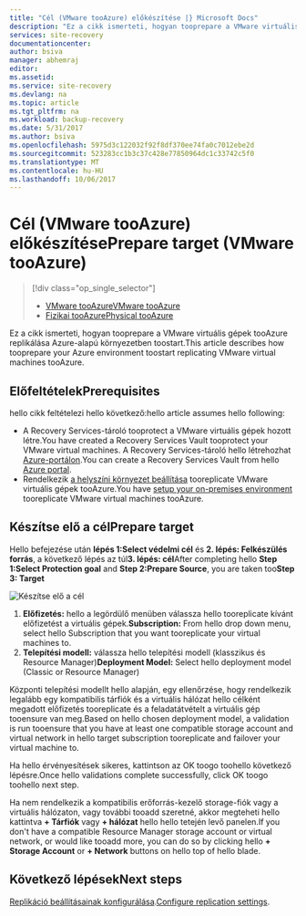 ```yaml
---
title: "Cél (VMware tooAzure) előkészítése |} Microsoft Docs"
description: "Ez a cikk ismerteti, hogyan tooprepare a VMware virtuális gépek tooAzure replikálása Azure-alapú környezetben toostart."
services: site-recovery
documentationcenter: 
author: bsiva
manager: abhemraj
editor: 
ms.assetid: 
ms.service: site-recovery
ms.devlang: na
ms.topic: article
ms.tgt_pltfrm: na
ms.workload: backup-recovery
ms.date: 5/31/2017
ms.author: bsiva
ms.openlocfilehash: 5975d3c122032f92f8df370ee74fa0c7012ebe2d
ms.sourcegitcommit: 523283cc1b3c37c428e77850964dc1c33742c5f0
ms.translationtype: MT
ms.contentlocale: hu-HU
ms.lasthandoff: 10/06/2017
---
```

# <a name="prepare-target-vmware-tooazure"></a><span data-ttu-id="94772-103">Cél (VMware tooAzure) előkészítése</span><span class="sxs-lookup"><span data-stu-id="94772-103">Prepare target (VMware tooAzure)</span></span>
> [!div class="op_single_selector"]
> * [<span data-ttu-id="94772-104">VMware tooAzure</span><span class="sxs-lookup"><span data-stu-id="94772-104">VMware tooAzure</span></span>](./site-recovery-prepare-target-vmware-to-azure.md)
> * [<span data-ttu-id="94772-105">Fizikai tooAzure</span><span class="sxs-lookup"><span data-stu-id="94772-105">Physical tooAzure</span></span>](./site-recovery-prepare-target-physical-to-azure.md)

<span data-ttu-id="94772-106">Ez a cikk ismerteti, hogyan tooprepare a VMware virtuális gépek tooAzure replikálása Azure-alapú környezetben toostart.</span><span class="sxs-lookup"><span data-stu-id="94772-106">This article describes how tooprepare your Azure environment toostart replicating VMware virtual machines tooAzure.</span></span>

## <a name="prerequisites"></a><span data-ttu-id="94772-107">Előfeltételek</span><span class="sxs-lookup"><span data-stu-id="94772-107">Prerequisites</span></span>

<span data-ttu-id="94772-108">hello cikk feltételezi hello következő:</span><span class="sxs-lookup"><span data-stu-id="94772-108">hello article assumes hello following:</span></span>
- <span data-ttu-id="94772-109">A Recovery Services-tároló tooprotect a VMware virtuális gépek hozott létre.</span><span class="sxs-lookup"><span data-stu-id="94772-109">You have created a Recovery Services Vault tooprotect your VMware virtual machines.</span></span> <span data-ttu-id="94772-110">A Recovery Services-tároló hello létrehozhat [Azure-portálon](http://portal.azure.com "Azure-portálon").</span><span class="sxs-lookup"><span data-stu-id="94772-110">You can create a Recovery Services Vault from hello [Azure portal](http://portal.azure.com "Azure portal").</span></span>
- <span data-ttu-id="94772-111">Rendelkezik [a helyszíni környezet beállítása](./site-recovery-set-up-vmware-to-azure.md) tooreplicate VMware virtuális gépek tooAzure.</span><span class="sxs-lookup"><span data-stu-id="94772-111">You have [setup your on-premises environment](./site-recovery-set-up-vmware-to-azure.md) tooreplicate VMware virtual machines tooAzure.</span></span>

## <a name="prepare-target"></a><span data-ttu-id="94772-112">Készítse elő a cél</span><span class="sxs-lookup"><span data-stu-id="94772-112">Prepare target</span></span>

<span data-ttu-id="94772-113">Hello befejezése után **lépés 1:Select védelmi cél** és **2. lépés: Felkészülés forrás**, a következő lépés az túl**3. lépés: cél**</span><span class="sxs-lookup"><span data-stu-id="94772-113">After completing hello **Step 1:Select Protection goal** and **Step 2:Prepare Source**, you are taken too**Step 3: Target**</span></span>

![Készítse elő a cél](./media/site-recovery-prepare-target-vmware-to-azure/prepare-target-vmware-to-azure.png)

1. <span data-ttu-id="94772-115">**Előfizetés:** hello a legördülő menüben válassza hello tooreplicate kívánt előfizetést a virtuális gépek.</span><span class="sxs-lookup"><span data-stu-id="94772-115">**Subscription:** From hello drop down menu, select hello Subscription that you want tooreplicate your virtual machines to.</span></span>
2. <span data-ttu-id="94772-116">**Telepítési modell:** válassza hello telepítési modell (klasszikus és Resource Manager)</span><span class="sxs-lookup"><span data-stu-id="94772-116">**Deployment Model:** Select hello deployment model (Classic or Resource Manager)</span></span>

<span data-ttu-id="94772-117">Központi telepítési modellt hello alapján, egy ellenőrzése, hogy rendelkezik legalább egy kompatibilis tárfiók és a virtuális hálózat hello célként megadott előfizetés tooreplicate és a feladatátvételt a virtuális gép tooensure van meg.</span><span class="sxs-lookup"><span data-stu-id="94772-117">Based on hello chosen deployment model, a validation is run tooensure that you have at least one compatible storage account and virtual network in hello target subscription tooreplicate and failover your virtual machine to.</span></span>

<span data-ttu-id="94772-118">Ha hello érvényesítések sikeres, kattintson az OK toogo toohello következő lépésre.</span><span class="sxs-lookup"><span data-stu-id="94772-118">Once hello validations complete successfully, click OK toogo toohello next step.</span></span>

<span data-ttu-id="94772-119">Ha nem rendelkezik a kompatibilis erőforrás-kezelő storage-fiók vagy a virtuális hálózaton, vagy további tooadd szeretné, akkor megteheti hello kattintva **+ Tárfiók** vagy **+ hálózat** hello hello tetején levő panelen.</span><span class="sxs-lookup"><span data-stu-id="94772-119">If you don't have a compatible Resource Manager storage account or virtual network, or would like tooadd more, you can do so by clicking hello **+ Storage Account** or **+ Network** buttons on hello top of hello blade.</span></span>

## <a name="next-steps"></a><span data-ttu-id="94772-120">Következő lépések</span><span class="sxs-lookup"><span data-stu-id="94772-120">Next steps</span></span>
<span data-ttu-id="94772-121">[Replikáció beállításainak konfigurálása](./site-recovery-setup-replication-settings-vmware.md).</span><span class="sxs-lookup"><span data-stu-id="94772-121">[Configure replication settings](./site-recovery-setup-replication-settings-vmware.md).</span></span>
